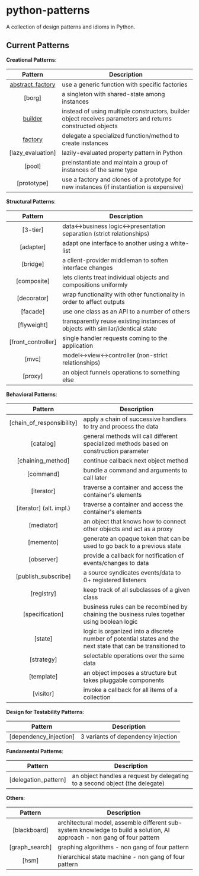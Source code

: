 python-patterns
===============

A collection of design patterns and idioms in Python.

Current Patterns
----------------

__Creational Patterns__:

| Pattern | Description |
|:-------:| ----------- |
| [abstract_factory](AbstractFactoryMethod.py)| use a generic function with specific factories |
| [borg]| a singleton with shared-state among instances |
| [builder](BuilderPattern.py)| instead of using multiple constructors, builder object receives parameters and returns constructed objects |
| [factory](Factory.py) | delegate a specialized function/method to create instances |
| [lazy_evaluation]| lazily-evaluated property pattern in Python |
| [pool] | preinstantiate and maintain a group of instances of the same type |
| [prototype] | use a factory and clones of a prototype for new instances (if instantiation is expensive) |

__Structural Patterns__:

| Pattern | Description |
|:-------:| ----------- |
| [3-tier]| data<->business logic<->presentation separation (strict relationships) |
| [adapter] | adapt one interface to another using a white-list |
| [bridge]| a client-provider middleman to soften interface changes |
| [composite] | lets clients treat individual objects and compositions uniformly |
| [decorator] | wrap functionality with other functionality in order to affect outputs |
| [facade] | use one class as an API to a number of others |
| [flyweight] | transparently reuse existing instances of objects with similar/identical state |
| [front_controller] | single handler requests coming to the application |
| [mvc]| model<->view<->controller (non-strict relationships) |
| [proxy] | an object funnels operations to something else |

__Behavioral Patterns__:

| Pattern | Description |
|:-------:| ----------- |
| [chain_of_responsibility] | apply a chain of successive handlers to try and process the data |
| [catalog] | general methods will call different specialized methods based on construction parameter |
| [chaining_method] | continue callback next object method |
| [command]| bundle a command and arguments to call later |
| [iterator] | traverse a container and access the container's elements |
| [iterator] (alt. impl.)| traverse a container and access the container's elements |
| [mediator] | an object that knows how to connect other objects and act as a proxy |
| [memento] | generate an opaque token that can be used to go back to a previous state |
| [observer] | provide a callback for notification of events/changes to data |
| [publish_subscribe]| a source syndicates events/data to 0+ registered listeners |
| [registry]| keep track of all subclasses of a given class |
| [specification] |  business rules can be recombined by chaining the business rules together using boolean logic |
| [state] | logic is organized into a discrete number of potential states and the next state that can be transitioned to |
| [strategy] | selectable operations over the same data |
| [template] | an object imposes a structure but takes pluggable components |
| [visitor] | invoke a callback for all items of a collection |

__Design for Testability Patterns__:

| Pattern | Description |
|:-------:| ----------- |
| [dependency_injection] | 3 variants of dependency injection |

__Fundamental Patterns__:

| Pattern | Description |
|:-------:| ----------- |
| [delegation_pattern] | an object handles a request by delegating to a second object (the delegate) |

__Others__:

| Pattern | Description |
|:-------:| ----------- |
| [blackboard]| architectural model, assemble different sub-system knowledge to build a solution, AI approach - non gang of four pattern |
| [graph_search]| graphing algorithms - non gang of four pattern |
| [hsm]| hierarchical state machine - non gang of four pattern |